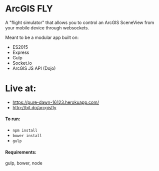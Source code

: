 # ArcGIS FLY

A "flight simulator" that allows you to control an ArcGIS SceneView from your mobile device through websockets.

Meant to be a modular app built on:
- ES2015
- Express
- Gulp
- Socket.io
- ArcGIS JS API (Dojo)

# Live at:
 - https://pure-dawn-16123.herokuapp.com/
 - http://bit.do/arcgisfly

#### To run:

- ```npm install```
- ```bower install```
- ```gulp```

#### Requirements:
gulp, bower, node
